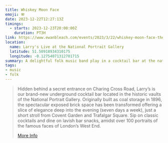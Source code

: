 ```yaml
---
title: Whiskey Moon Face
emoji: 🪗
date: 2023-12-22T12:27:13Z
timings:
  - starts: 2023-12-23T20:00:00Z
    duration: PT3H
link: https://www.ewanbleach.com/events/2023/3/22/whiskey-moon-face-the-harrison-xgdwl-f9bnn-rhhjc-pxk77
location:
  name: Larry's Live at the National Portrait Gallery
  latitude: 51.50918934310175
  longitude: -0.12754071312701715
summary: A delightful folk music band play in a cocktail bar at the national portrait gallery.
tags:
- music
- folk
---
```

> Hidden behind a secret entrance on Charing Cross Road, Larry’s is our brand-new underground cocktail bar located in the historic vaults of the National Portrait Gallery. Originally built as coal storage in 1896, the spectacular exposed brick space has been transformed offering a slice of elegance deep into the evening (seven days a week), just a short stroll from Covent Garden and Trafalgar Square. Sip on classic cocktails and dine on lavish bar snacks, amidst over 100 portraits of the famous faces of London’s West End.
>
> [More Info](https://www.daisygreenfood.com/location-larrys)
